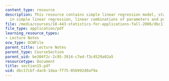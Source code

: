 ```yaml
---
content_type: resource
description: This resource contains simple linear regression model, statistical inference
  in simple linear regression, linear combinations of parameters and prediction intervals.
file: /media/courses/18-443-statistics-for-applications-fall-2006/dbc17cbfdac61daaff75056992d0af9a_section15.pdf
file_type: application/pdf
learning_resource_types:
- Lecture Notes
ocw_type: OCWFile
parent_title: Lecture Notes
parent_type: CourseSection
parent_uid: be304f2c-2c95-3914-c7ed-f3c4529a02a5
resourcetype: Document
title: section15.pdf
uid: dbc17cbf-dac6-1daa-ff75-056992d0af9a
---
```


